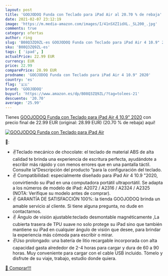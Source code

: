```yaml
---
layout: post
title: 'GOOJODOQ Funda con Teclado para iPad Air al 20.70 % de rebaja'
date: 2021-02-07 23:12:19
image: 'https://m.media-amazon.com/images/I/41nSXZIidXL._SL200_.jpg'
comments: true
category: ofertas
author: ring
slug: 'B08Q3ZQ9ZL-es GOOJODOQ Funda con Teclado para iPad Air 4 10.9" 2020'
sku: 'B08Q3ZQ9ZL-es'
tags: [ 'ipad', ]
actualPrice: 22.99 EUR
currency: EUR
price: 22.99
comparePrice: 28.99 EUR
prodname: 'GOOJODOQ Funda con Teclado para iPad Air 4 10.9" 2020'
country: 'es'
flag: '🇪🇸'
brand: 'GOOJODOQ'
buyurl: 'https://www.amazon.es/dp/B08Q3ZQ9ZL/?tag=tolees-21'
descuento: '20.70'
average: '25.99'
---
```


Tienes [GOOJODOQ Funda con Teclado para iPad Air 4 10.9" 2020](https://www.amazon.es/dp/B08Q3ZQ9ZL/?tag=tolees-21) con precio final de  22.99 EUR (original: 28.99 EUR) (20.70 %  de rebaja) aqui!

[![GOOJODOQ Funda con Teclado para iPad Air](https://m.media-amazon.com/images/I/41nSXZIidXL._SL200_.jpg)](https://www.amazon.es/dp/B08Q3ZQ9ZL/?tag=tolees-21)

🔎:

- ✌Teclado mecánico de chocolate: el teclado de material ABS de alta calidad te brinda una experiencia de escritura perfecta, ayudándote a escribir más rápido y con menos errores que en una pantalla táctil. Consulte la“Descripción del producto ”para la configuración del teclado.
- ✌ Compatibilidad: especialmente diseñado para iPad Air 4 10.9 "2020, convirtiendo su iPad en una computadora portátil ultraportátil. Se adapta a los números de modelo de iPad: A2072 / A2316 / A2324 / A2325 (NOTA: Verifique su modelo antes de comprar).
- ✌ GARANTÍA DE SATISFACCIÓN 100%: la tienda GOOJODOQ brinda un amable servicio al cliente. Si tiene alguna pregunta, no dude en contactarnos.
- ✌ Ángulo de visión ajustable:teclado desmontable magnéticamente ,La cubierta trasera de TPU suave no solo protege su iPad sino que también mantiene su iPad en cualquier ángulo de visión que desee, para brindar la experiencia más cómoda para escribir o mirar.
- ✌Uso prolongado: una batería de litio recargable incorporada con alta capacidad gasta alrededor de 2-4 horas para cargar y dura de 60 a 90 horas. Muy conveniente para cargar con el cable USB incluido. Tómelo y disfrute de su viaje, trabajo, estudio donde quiera.

[🛒 Comprar!!!](https://www.amazon.es/dp/B08Q3ZQ9ZL/?tag=tolees-21)
